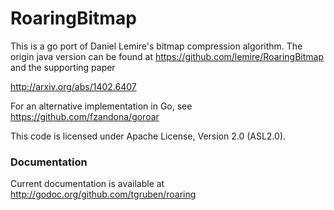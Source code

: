 RoaringBitmap 
=============

This is a go port of Daniel Lemire's bitmap compression algorithm.  The origin java version can be found at https://github.com/lemire/RoaringBitmap and the supporting paper

http://arxiv.org/abs/1402.6407

For an alternative implementation in Go, see https://github.com/fzandona/goroar


This code is licensed under Apache License, Version 2.0 (ASL2.0). 





### Documentation

Current documentation is available at http://godoc.org/github.com/tgruben/roaring